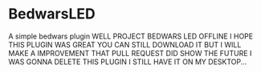 # BedwarsLED
A simple bedwars plugin
WELL PROJECT BEDWARS LED 
OFFLINE
I HOPE THIS PLUGIN WAS GREAT YOU CAN STILL DOWNLOAD IT
BUT I WILL MAKE A IMPROVEMENT 
THAT PULL REQUEST DID SHOW THE FUTURE
I WAS GONNA DELETE THIS PLUGIN
I STILL HAVE IT ON MY DESKTOP...
